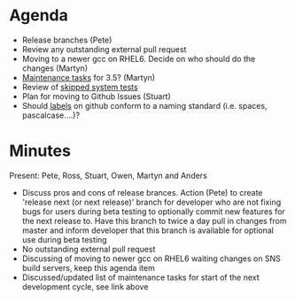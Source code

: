 Agenda
======

* Release branches (Pete)
* Review any outstanding external pull request
* Moving to a newer gcc on RHEL6. Decide on who should do the changes (Martyn)
* [Maintenance tasks](/Project-Management/TechnicalSteeringCommittee/reports/MaintenanceTasks.md) for 3.5? (Martyn)
* Review of [skipped system tests](http://developer.mantidproject.org/systemtests/)
* Plan for moving to Github Issues (Stuart)
* Should [labels](https://github.com/mantidproject/mantid/labels) on github conform to a naming standard (i.e. spaces, pascalcase....)?

Minutes
=======
Present: Pete, Ross, Stuart, Owen, Martyn and Anders

* Discuss pros and cons of release brances. Action (Pete) to create 'release next (or next release)' branch for developer who are not fixing bugs for users during beta testing to optionally commit new features for the next release to. Have this branch to twice a day pull in changes from master and inform developer that this branch is available for optional use during beta testing
* No outstanding external pull request
* Discussing of moving to newer gcc on RHEL6 waiting changes on SNS build servers, keep this agenda item
* Discussed/updated list of maintenance tasks for start of the next development cycle, see link above 
